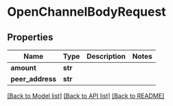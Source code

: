 # OpenChannelBodyRequest

## Properties
Name | Type | Description | Notes
------------ | ------------- | ------------- | -------------
**amount** | **str** |  | 
**peer_address** | **str** |  | 

[[Back to Model list]](../README.md#documentation-for-models) [[Back to API list]](../README.md#documentation-for-api-endpoints) [[Back to README]](../README.md)

